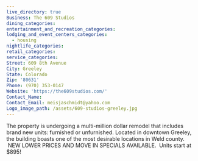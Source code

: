 ```yaml
---
live_directory: true
Business: The 609 Studios
dining_categories:
entertainment_and_recreation_categories:
lodging_and_event_centers_categories:
  - housing
nightlife_categories:
retail_categories:
service_categories:
Street: 609 8th Avenue
City: Greeley
State: Colorado
Zip: '80631'
Phone: (970) 353-0147
Website: 'https://the609studios.com/'
Contact_Name:
Contact_Email: meisjaschmidt@yahoo.com
Logo_image_path: /assets/609-studios-greeley.jpg
---
```


The property is undergoing a multi-million dollar remodel that includes brand new units: furnished or unfurnished. Located in downtown Greeley, the building boasts one of the most desirable locations in Weld county. &nbsp;NEW LOWER PRICES AND MOVE IN SPECIALS AVAILABLE. &nbsp;Units start at $895\!